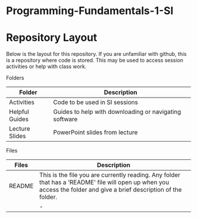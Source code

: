 # Programming-Fundamentals-1-SI

# Repository Layout
Below is the layout for this repository. If you are unfamiliar with github, this is a repository where code is stored. This may be used to access session activities or help with class work.

Folders

|Folder                  |Description                                             |
|------------------------|--------------------------------------------------------|
|Activities              |Code to be used in SI sessions                          |
|Helpful Guides          |Guides to help with downloading or navigating software  |
|Lecture Slides          |PowerPoint slides from lecture                          |

Files

|Files                   |Description                                                                       |
|------------------------|----------------------------------------------------------------------------------|
|README                  |This is the file you are currently reading. Any folder that has a 'README' file will open up when you access the folder and give a brief description of the folder. |
|                        |-    |
